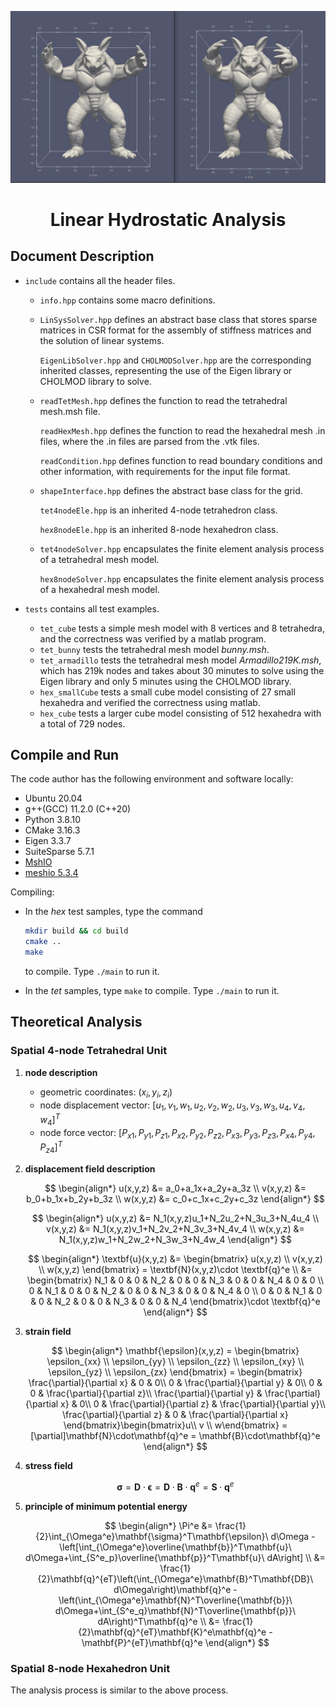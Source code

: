![comparison of armadillo](./tests/tet_armadillo/image/comparison.jpg)

<h1 align = "center">Linear Hydrostatic Analysis</h1>

## Document Description

+ `include` contains all the header files.

  + `info.hpp` contains some macro definitions.

  + `LinSysSolver.hpp` defines an abstract base class that stores sparse matrices in CSR format for the assembly of stiffness matrices and the solution of linear systems.
  
    `EigenLibSolver.hpp` and `CHOLMODSolver.hpp` are the corresponding inherited classes, representing the use of the Eigen library or CHOLMOD library to solve.
    
  + `readTetMesh.hpp` defines the function to read the tetrahedral mesh.msh file.
  
    `readHexMesh.hpp` defines the function to read the hexahedral mesh .in files, where the .in files are parsed from the .vtk files.
  
    `readCondition.hpp` defines function to read boundary conditions and other information, with requirements for the input file format.
  
  + `shapeInterface.hpp` defines the abstract base class for the grid.
  
    `tet4nodeEle.hpp` is an inherited 4-node tetrahedron class.
  
    `hex8nodeEle.hpp` is an inherited 8-node hexahedron class.
  
  + `tet4nodeSolver.hpp` encapsulates the finite element analysis process of a tetrahedral mesh model.
  
    `hex8nodeSolver.hpp` encapsulates the finite element analysis process of a hexahedral mesh model.
  
+ `tests` contains all test examples.

  + `tet_cube` tests a simple mesh model with 8 vertices and 8 tetrahedra, and the correctness was verified by a matlab program.
  + `tet_bunny` tests the tetrahedral mesh model *bunny.msh*.
  + `tet_armadillo` tests the tetrahedral mesh model *Armadillo219K.msh*, which has 219k nodes and takes about 30 minutes to solve using the Eigen library and only 5 minutes using the CHOLMOD library.
  + `hex_smallCube` tests a small cube model consisting of 27 small hexahedra and verified the correctness using matlab.
  + `hex_cube` tests a larger cube model consisting of 512 hexahedra with a total of 729 nodes.

## Compile and Run

The code author has the following environment and software locally:

+ Ubuntu 20.04
+ g++(GCC) 11.2.0 (C++20)
+ Python 3.8.10
+ CMake 3.16.3
+ Eigen 3.3.7
+ SuiteSparse 5.7.1
+ [MshIO](https://github.com/qnzhou/MshIO)
+ [meshio 5.3.4](https://github.com/nschloe/meshio)

Compiling:

+ In the *hex* test samples, type the command

  ```bash
  mkdir build && cd build
  cmake ..
  make
  ```

  to compile. Type `./main` to run it.

+ In the *tet* samples, type `make` to compile. Type `./main` to run it.

## Theoretical Analysis

### Spatial 4-node Tetrahedral Unit

1. **node description**

   + geometric coordinates: $(x_i, y_i, z_i)$
   + node displacement vector: $[u_1, v_1, w_1, u_2, v_2, w_2, u_3, v_3, w_3, u_4, v_4, w_4]^T$
   + node force vector: $[P_{x1}, P_{y1}, P_{z1}, P_{x2}, P_{y2}, P_{z2}, P_{x3}, P_{y3}, P_{z3}, P_{x4}, P_{y4}, P_{z4}]^T$

2. **displacement field description**

   $$
   \begin{align*}
   u(x,y,z) &= a_0+a_1x+a_2y+a_3z \\
   v(x,y,z) &= b_0+b_1x+b_2y+b_3z \\
   w(x,y,z) &= c_0+c_1x+c_2y+c_3z
   \end{align*}
   $$

   $$
   \begin{align*}
   u(x,y,z) &= N_1(x,y,z)u_1+N_2u_2+N_3u_3+N_4u_4 \\
   v(x,y,z) &= N_1(x,y,z)v_1+N_2v_2+N_3v_3+N_4v_4 \\
   w(x,y,z) &= N_1(x,y,z)w_1+N_2w_2+N_3w_3+N_4w_4
   \end{align*}
   $$

   $$
   \begin{align*}
   \textbf{u}(x,y,z) &= \begin{bmatrix} u(x,y,z) \\ v(x,y,z) \\ w(x,y,z) \end{bmatrix} = \textbf{N}(x,y,z)\cdot \textbf{q}^e \\
   &= \begin{bmatrix} 
   N_1 & 0 & 0 & N_2 & 0 & 0 & N_3 & 0 & 0 & N_4 & 0 & 0 \\
   0 & N_1 & 0 & 0 & N_2 & 0 & 0 & N_3 & 0 & 0 & N_4 & 0 \\
   0 & 0 & N_1 & 0 & 0 & N_2 & 0 & 0 & N_3 & 0 & 0 & N_4
   \end{bmatrix}\cdot \textbf{q}^e
   \end{align*}
   $$

3. **strain field**

   $$
   \begin{align*}
   \mathbf{\epsilon}(x,y,z) = \begin{bmatrix}
   \epsilon_{xx} \\
   \epsilon_{yy} \\
   \epsilon_{zz} \\
   \epsilon_{xy} \\ 
   \epsilon_{yz} \\ 
   \epsilon_{zx}
   \end{bmatrix} = \begin{bmatrix}
   \frac{\partial}{\partial x} & 0 & 0\\
   0 & \frac{\partial}{\partial y} & 0\\
   0 & 0 & \frac{\partial}{\partial z}\\
   \frac{\partial}{\partial y} & \frac{\partial}{\partial x} & 0\\
   0 & \frac{\partial}{\partial z} & \frac{\partial}{\partial y}\\
   \frac{\partial}{\partial z} & 0 & \frac{\partial}{\partial x}
   \end{bmatrix}\begin{bmatrix}u\\ v \\ w\end{bmatrix} = [\partial]\mathbf{N}\cdot\mathbf{q}^e = \mathbf{B}\cdot\mathbf{q}^e
   \end{align*}
   $$

4. **stress field**

   $$
   \mathbf{\sigma} = \mathbf{D}\cdot\mathbf{\epsilon} = \mathbf{D}\cdot\mathbf{B}\cdot\mathbf{q}^e=\mathbf{S}\cdot\mathbf{q}^e
   $$

5. **principle of minimum potential energy**

   $$
   \begin{align*}
   \Pi^e &= \frac{1}{2}\int_{\Omega^e}\mathbf{\sigma}^T\mathbf{\epsilon}\ d\Omega - \left[\int_{\Omega^e}\overline{\mathbf{b}}^T\mathbf{u}\ d\Omega+\int_{S^e_p}\overline{\mathbf{p}}^T\mathbf{u}\ dA\right] \\
   &= \frac{1}{2}\mathbf{q}^{eT}\left(\int_{\Omega^e}\mathbf{B}^T\mathbf{DB}\ d\Omega\right)\mathbf{q}^e - \left(\int_{\Omega^e}\mathbf{N}^T\overline{\mathbf{b}}\ d\Omega+\int_{S^e_q}\mathbf{N}^T\overline{\mathbf{p}}\ dA\right)^T\mathbf{q}^e \\
   &= \frac{1}{2}\mathbf{q}^{eT}\mathbf{K}^e\mathbf{q}^e - \mathbf{P}^{eT}\mathbf{q}^e
   \end{align*}
   $$

### Spatial 8-node Hexahedron Unit

The analysis process is similar to the above process.

